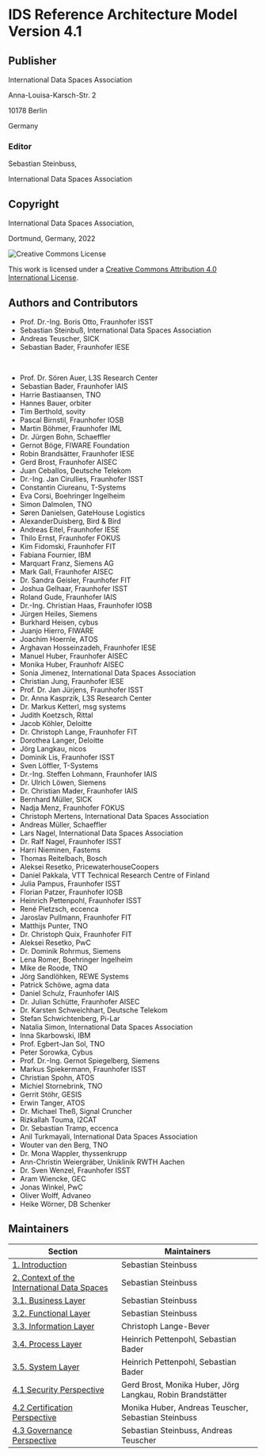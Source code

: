 # IDS Reference Architecture Model Version 4.1 #


## Publisher ##

International Data Spaces Association

Anna-Louisa-Karsch-Str. 2

10178 Berlin

Germany

### Editor ###

Sebastian Steinbuss,

International Data Spaces Association

## Copyright ##

International Data Spaces Association,

Dortmund, Germany, 2022

![Creative Commons License](https://i.creativecommons.org/l/by/4.0/88x31.png)

This work is licensed under a [Creative Commons Attribution 4.0 International License](http://creativecommons.org/licenses/by/4.0/).

## Authors and Contributors ##

* Prof. Dr.-Ing. Boris Otto, Fraunhofer ISST
* Sebastian Steinbuß, International Data Spaces Association
* Andreas Teuscher, SICK
* Sebastian Bader, Fraunhofer IESE

<br/>

* Prof. Dr. Sören Auer, L3S Research Center
* Sebastian Bader, Fraunhofer IAIS
* Harrie Bastiaansen, TNO
* Hannes Bauer, orbiter
* Tim Berthold, sovity
* Pascal Birnstil, Fraunhofer IOSB
* Martin Böhmer, Fraunhofer IML
* Dr. Jürgen Bohn, Schaeffler
* Gernot Böge, FIWARE Foundation
* Robin Brandsätter, Fraunhofer IESE
* Gerd Brost, Fraunhofer AISEC
* Juan Ceballos, Deutsche Telekom
* Dr.-Ing. Jan Cirullies, Fraunhofer ISST
* Constantin Ciureanu, T-Systems
* Eva Corsi, Boehringer Ingelheim
* Simon Dalmolen, TNO
* Søren Danielsen, GateHouse Logistics
* AlexanderDuisberg, Bird \& Bird
* Andreas Eitel, Fraunhofer IESE
* Thilo Ernst, Fraunhofer FOKUS
* Kim Fidomski, Fraunhofer FIT
* Fabiana Fournier, IBM
* Marquart Franz, Siemens AG
* Mark Gall, Fraunhofer AISEC
* Dr. Sandra Geisler, Fraunhofer FIT
* Joshua Gelhaar, Fraunhofer ISST
* Roland Gude, Fraunhofer IAIS
* Dr.-Ing. Christian Haas, Fraunhofer IOSB
* Jürgen Heiles, Siemens
* Burkhard Heisen, cybus
* Juanjo Hierro, FIWARE
* Joachim Hoernle, ATOS
* Arghavan Hosseinzadeh, Fraunhofer IESE
* Manuel Huber, Fraunhofer AISEC
* Monika Huber, Fraunhofr AISEC
* Sonia Jimenez, International Data Spaces Association
* Christian Jung, Fraunhofer IESE
* Prof. Dr. Jan Jürjens, Fraunhofer ISST
* Dr. Anna Kasprzik, L3S Research Center
* Dr. Markus Ketterl, msg systems
* Judith Koetzsch, Rittal
* Jacob Köhler, Deloitte
* Dr. Christoph Lange, Fraunhofer FIT
* Dorothea Langer, Deloitte
* Jörg Langkau, nicos
* Dominik Lis, Fraunhofer ISST
* Sven Löffler, T-Systems
* Dr.-Ing. Steffen Lohmann, Fraunhofer IAIS
* Dr. Ulrich Löwen, Siemens
* Dr. Christian Mader, Fraunhofer IAIS
* Bernhard Müller, SICK
* Nadja Menz, Fraunhofer FOKUS
* Christoph Mertens, International Data Spaces Association
* Andreas Müller, Schaeffler
* Lars Nagel, International Data Spaces Association
* Dr. Ralf Nagel, Fraunhofer ISST
* Harri Nieminen, Fastems
* Thomas Reitelbach, Bosch
* Aleksei Resetko, PricewaterhouseCoopers
* Daniel Pakkala, VTT Technical Research Centre of Finland
* Julia Pampus, Fraunhofer ISST
* Florian Patzer, Fraunhofer IOSB
* Heinrich Pettenpohl, Fraunhofer ISST
* René Pietzsch, eccenca
* Jaroslav Pullmann, Fraunhofer FIT
* Matthijs Punter, TNO
* Dr. Christoph Quix, Fraunhofer FIT
* Aleksei Resetko, PwC
* Dr. Dominik Rohrmus, Siemens
* Lena Romer, Boehringer Ingelheim
* Mike de Roode, TNO
* Jörg Sandlöhken, REWE Systems
* Patrick Schöwe, agma data
* Daniel Schulz, Fraunhofer IAIS
* Dr. Julian Schütte, Fraunhofer AISEC
* Dr. Karsten Schweichhart, Deutsche Telekom
* Stefan Schwichtenberg, Pi-Lar
* Natalia Simon, International Data Spaces Association
* Inna Skarbowski, IBM
* Prof. Egbert-Jan Sol, TNO
* Peter Sorowka, Cybus
* Prof. Dr.-Ing. Gernot Spiegelberg, Siemens
* Markus Spiekermann, Fraunhofer ISST
* Christian Spohn, ATOS
* Michiel Stornebrink, TNO
* Gerrit Stöhr, GESIS
* Erwin Tanger, ATOS
* Dr. Michael Theß, Signal Cruncher
* Rizkallah Touma, I2CAT
* Dr. Sebastian Tramp, eccenca
* Anil Turkmayali, International Data Spaces Association
* Wouter van den Berg, TNO
* Dr. Mona Wappler, thyssenkrupp
* Ann-Christin Weiergräber, Uniklinik RWTH Aachen
* Dr. Sven Wenzel, Fraunhofer ISST
* Aram Wiencke, GEC
* Jonas Winkel, PwC
* Oliver Wolff, Advaneo
* Heike Wörner, DB Schenker

## Maintainers ##

| Section | Maintainers|
| --- | --- |
| [1. Introduction](./1_Introduction/README.md) | Sebastian Steinbuss |
| [2. Context of the International Data Spaces](./2_Context_of_the_International_Data_Spaces/README.md) | Sebastian Steinbuss |
| [3.1. Business Layer](./3_Layers_of_the_Reference_Architecture_Model/3_1_Business_Layer/README.md) | Sebastian Steinbuss |
| [3.2. Functional Layer](./3_Layers_of_the_Reference_Architecture_Model/3_2_Functional_Layer/README.md) | Sebastian Steinbuss |
| [3.3. Information Layer](./3_Layers_of_the_Reference_Architecture_Model/3_3_Information_Layer/README.md) | Christoph Lange-Bever |
| [3.4. Process Layer](./3_Layers_of_the_Reference_Architecture_Model/3_4_Process_Layer/README.md) | Heinrich Pettenpohl, Sebastian Bader |
| [3.5. System Layer](./3_Layers_of_the_Reference_Architecture_Model/3_5_System_Layer/README.md) | Heinrich Pettenpohl, Sebastian Bader |
| [4.1 Security Perspective](./4_Perspectives_of_the_Reference_Architecture_Model/4_1_Security_Perspective/README.md) | Gerd Brost, Monika Huber, Jörg Langkau, Robin Brandstätter
| [4.2 Certification Perspective](./4_Perspectives_of_the_Reference_Architecture_Model/4_2_Certification_Perspective/README.md) | Monika Huber, Andreas Teuscher, Sebastian Steinbuss|
| [4.3 Governance Perspective](./4_Perspectives_of_the_Reference_Architecture_Model/4_3_Governance_Perspective/README.md)| Sebastian Steinbuss, Andreas Teuscher |
